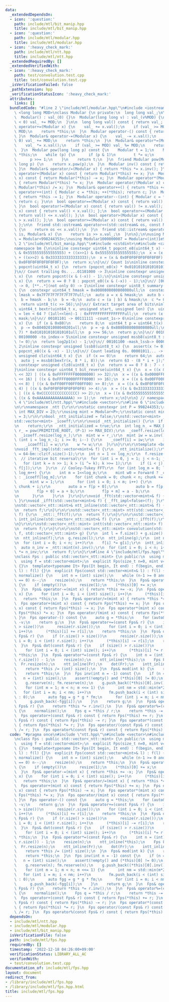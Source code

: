 ```yaml
---
data:
  _extendedDependsOn:
  - icon: ':question:'
    path: include/mtl/bit_manip.hpp
    title: include/mtl/bit_manip.hpp
  - icon: ':question:'
    path: include/mtl/modular.hpp
    title: include/mtl/modular.hpp
  - icon: ':heavy_check_mark:'
    path: include/mtl/ntt.hpp
    title: include/mtl/ntt.hpp
  _extendedRequiredBy: []
  _extendedVerifiedWith:
  - icon: ':heavy_check_mark:'
    path: test/convolution.test.cpp
    title: test/convolution.test.cpp
  _isVerificationFailed: false
  _pathExtension: hpp
  _verificationStatusIcon: ':heavy_check_mark:'
  attributes:
    links: []
  bundledCode: "#line 2 \"include/mtl/modular.hpp\"\n#include <iostream>\n\ntemplate\
    \ <long long MOD>\nclass Modular {\n private:\n  long long val_;\n\n public:\n\
    \  Modular() : val_(0) {}\n  Modular(long long v) : val_(v%MOD) {\n    if (val_\
    \ < 0) val_ += MOD;\n  }\n\n  long long val() const { return val_; }\n  Modular&\
    \ operator+=(Modular x) {\n    val_ += x.val();\n    if (val_ >= MOD) val_ %=\
    \ MOD;\n    return *this;\n  }\n  Modular operator-() const { return {MOD - val_};\
    \ }\n  Modular& operator-=(Modular x) {\n    val_ -= x.val();\n    if (val_ <\
    \ 0) val_ += MOD;\n    return *this;\n  }\n  Modular& operator*=(Modular x) {\n\
    \    val_ *= x.val();\n    if (val_ >= MOD) val_ %= MOD;\n    return *this;\n\
    \  }\n  Modular pow(long long p) const {\n    Modular t = 1;\n    Modular u =\
    \ *this;\n    while (p) {\n      if (p & 1)\n        t *= u;\n      u *= u;\n\
    \      p >>= 1;\n    }\n    return t;\n  }\n  friend Modular pow(Modular x, long\
    \ long p) {\n    return x.pow(p);\n  }\n  Modular inv() const { return pow(MOD-2);\
    \ }\n  Modular& operator/=(Modular x) { return *this *= x.inv(); }\n  Modular\
    \ operator+(Modular x) const { return Modular(*this) += x; }\n  Modular operator-(Modular\
    \ x) const { return Modular(*this) -= x; }\n  Modular operator*(Modular x) const\
    \ { return Modular(*this) *= x; }\n  Modular operator/(Modular x) const { return\
    \ Modular(*this) /= x; }\n  Modular& operator++() { return *this += 1; }\n  Modular\
    \ operator++(int) { Modular c = *this; ++(*this); return c; }\n  Modular& operator--()\
    \ { return *this -= 1; }\n  Modular operator--(int) { Modular c = *this; --(*this);\
    \ return c; }\n\n  bool operator==(Modular x) const { return val() == x.val();\
    \ }\n  bool operator!=(Modular x) const { return val() != x.val(); }\n  bool operator<(Modular\
    \ x) const { return val() < x.val(); };\n  bool operator<=(Modular x) const {\
    \ return val() <= x.val(); };\n  bool operator>(Modular x) const { return val()\
    \ > x.val(); };\n  bool operator>=(Modular x) const { return val() >= x.val();\
    \ };\n\n  friend std::ostream& operator<<(std::ostream& os, const Modular& x)\
    \ {\n    return os << x.val();\n  }\n  friend std::istream& operator>>(std::istream&\
    \ is, Modular& x) {\n    return is >> x.val_;\n  }\n\n};\n\nusing Modular998244353\
    \ = Modular<998244353>;\nusing Modular1000000007 = Modular<(int)1e9+7>;\n#line\
    \ 2 \"include/mtl/bit_manip.hpp\"\n#include <cstdint>\n#include <cassert>\n\n\
    namespace bm {\n\ninline constexpr uint64_t popcnt_e8(uint64_t x) {\n  x = (x\
    \ & 0x5555555555555555) + ((x>>1) & 0x5555555555555555);\n  x = (x & 0x3333333333333333)\
    \ + ((x>>2) & 0x3333333333333333);\n  x = (x & 0x0F0F0F0F0F0F0F0F) + ((x>>4) &\
    \ 0x0F0F0F0F0F0F0F0F);\n  return x;\n}\n// Count 1s\ninline constexpr unsigned\
    \ popcnt(uint64_t x) {\n  return (popcnt_e8(x) * 0x0101010101010101) >> 56;\n\
    }\n// Count trailing 0s. ...01101000 -> 3\ninline constexpr unsigned ctz(uint64_t\
    \ x) {\n  return popcnt((x & (-x)) - 1);\n}\ninline constexpr unsigned ctz8(uint8_t\
    \ x) {\n  return x == 0 ? 8 : popcnt_e8((x & (-x)) - 1);\n}\n// [00..0](8bit)\
    \ -> 0, [**..*](not only 0) -> 1\ninline constexpr uint8_t summary(uint64_t x)\
    \ {\n  constexpr uint64_t hmask = 0x8080808080808080ull;\n  constexpr uint64_t\
    \ lmask = 0x7F7F7F7F7F7F7F7Full;\n  auto a = x & hmask;\n  auto b = x & lmask;\n\
    \  b = hmask - b;\n  b = ~b;\n  auto c = (a | b) & hmask;\n  c *= 0x0002040810204081ull;\n\
    \  return uint8_t(c >> 56);\n}\n// Extract target area of bits\ninline constexpr\
    \ uint64_t bextr(uint64_t x, unsigned start, unsigned len) {\n  uint64_t mask\
    \ = len < 64 ? (1ull<<len)-1 : 0xFFFFFFFFFFFFFFFFull;\n  return (x >> start) &\
    \ mask;\n}\n// 00101101 -> 00111111 -count_1s-> 6\ninline constexpr unsigned log2p1(uint8_t\
    \ x) {\n  if (x & 0x80)\n    return 8;\n  uint64_t p = uint64_t(x) * 0x0101010101010101ull;\n\
    \  p -= 0x8040201008040201ull;\n  p = ~p & 0x8080808080808080ull;\n  p = (p >>\
    \ 7) * 0x0101010101010101ull;\n  p >>= 56;\n  return p;\n}\n// 00101100 -mask_mssb->\
    \ 00100000 -to_index-> 5\ninline constexpr unsigned mssb8(uint8_t x) {\n  assert(x\
    \ != 0);\n  return log2p1(x) - 1;\n}\n// 00101100 -mask_lssb-> 00000100 -to_index->\
    \ 2\ninline constexpr unsigned lssb8(uint8_t x) {\n  assert(x != 0);\n  return\
    \ popcnt_e8((x & -x) - 1);\n}\n// Count leading 0s. 00001011... -> 4\ninline constexpr\
    \ unsigned clz(uint64_t x) {\n  if (x == 0)\n    return 64;\n  auto i = mssb8(summary(x));\n\
    \  auto j = mssb8(bextr(x, 8 * i, 8));\n  return 63 - (8 * i + j);\n}\ninline\
    \ constexpr unsigned clz8(uint8_t x) {\n  return x == 0 ? 8 : 7 - mssb8(x);\n\
    }\ninline constexpr uint64_t bit_reverse(uint64_t x) {\n  x = ((x & 0x00000000FFFFFFFF)\
    \ << 32) | ((x & 0xFFFFFFFF00000000) >> 32);\n  x = ((x & 0x0000FFFF0000FFFF)\
    \ << 16) | ((x & 0xFFFF0000FFFF0000) >> 16);\n  x = ((x & 0x00FF00FF00FF00FF)\
    \ << 8) | ((x & 0xFF00FF00FF00FF00) >> 8);\n  x = ((x & 0x0F0F0F0F0F0F0F0F) <<\
    \ 4) | ((x & 0xF0F0F0F0F0F0F0F0) >> 4);\n  x = ((x & 0x3333333333333333) << 2)\
    \ | ((x & 0xCCCCCCCCCCCCCCCC) >> 2);\n  x = ((x & 0x5555555555555555) << 1) |\
    \ ((x & 0xAAAAAAAAAAAAAAAA) >> 1);\n  return x;\n}\n\n} // namespace bm\n#line\
    \ 4 \"include/mtl/ntt.hpp\"\n#include <vector>\r\n#line 6 \"include/mtl/ntt.hpp\"\
    \n\r\nnamespace _ntt {\r\n\r\nstatic constexpr int P = 998244353;\r\nstatic constexpr\
    \ int MAX_DIV = 23;\r\nusing mint = Modular<P>;\r\nstatic const mint PRIMITIVE_ROOT\
    \ = 3;\r\n\r\nbool _ntt_initialized = false;\r\nstd::vector<mint> _coeff;\r\n\
    std::vector<mint> _icoeff;\r\n\r\nvoid _ntt_initialize() {\r\n  if (_ntt_initialized)\r\
    \n    return;\r\n  _ntt_initialized = true;\r\n  int log_n_ = MAX_DIV;\r\n  mint\
    \ r_ = pow(PRIMITIVE_ROOT, (P-1) >> MAX_DIV);\r\n  _coeff.resize(log_n_);\r\n\
    \  _icoeff.resize(log_n_);\r\n  mint w = r_;\r\n  mint iw = w.inv();\r\n  for\
    \ (int i = log_n_-1; i >= 0; i--) {\r\n    _coeff[i] = iw;\r\n    iw *= iw;\r\n\
    \    _icoeff[i] = w;\r\n    w *= w;\r\n  }\r\n}\r\n\r\ntemplate <bool Forward>\r\
    \nvoid _fft_impl(std::vector<mint>& f) {\r\n  _ntt_initialize();\r\n  int log_n\
    \ = 64-bm::clz(f.size()-1);\r\n  int n = 1 << log_n;\r\n  f.resize(n, 0);\r\n\
    \  // iterative bit reversal\r\n  for (int i = 0, j = 1; j < n-1; j++) {\r\n \
    \   for (int k = n >> 1; k > (i ^= k); k >>= 1);\r\n    if (i < j) std::swap(f[i],\
    \ f[j]);\r\n  }\r\n  // Cooley-Tukey FFT\r\n  for (int log_m = 0; log_m < log_n;\
    \ log_m++) {\r\n    int m = 1<<log_m;\r\n    mint w0 = Forward ? _coeff[log_m]\
    \ : _icoeff[log_m];\r\n    for (int chunk = 0; chunk < n; chunk += 2*m) {\r\n\
    \      mint w = 1;\r\n      for (int i = 0; i < m; i++) {\r\n        auto p =\
    \ chunk + i;\r\n        auto a = f[p + 0];\r\n        auto b = f[p + m] * w;\r\
    \n        f[p + 0] = a + b;\r\n        f[p + m] = a - b;\r\n        w *= w0;\r\
    \n      }\r\n    }\r\n  }\r\n}\r\nvoid _fft(std::vector<mint>& f) { _fft_impl<true>(f);\
    \ }\r\nvoid _ifft(std::vector<mint>& f) { _fft_impl<false>(f); }\r\n\r\n}\r\n\r\
    \nstd::vector<_ntt::mint>& ntt_inline(std::vector<_ntt::mint>& f) {\r\n  _ntt::_fft(f);\r\
    \n  return f;\r\n}\r\n\r\nstd::vector<_ntt::mint> ntt(std::vector<_ntt::mint>\
    \ f) {\r\n  _ntt::_fft(f);\r\n  return f;\r\n}\r\n\r\nstd::vector<_ntt::mint>&\
    \ intt_inline(std::vector<_ntt::mint>& f) {\r\n  _ntt::_ifft(f);\r\n  return f;\r\
    \n}\r\n\r\nstd::vector<_ntt::mint> intt(std::vector<_ntt::mint> f) {\r\n  _ntt::_ifft(f);\r\
    \n  return f;\r\n}\r\n\r\nstd::vector<_ntt::mint> convolution(std::vector<_ntt::mint>\
    \ f, std::vector<_ntt::mint> g) {\r\n  int l = f.size() + g.size() - 1;\r\n  f.resize(l);\r\
    \n  ntt_inline(f);\r\n  g.resize(l);\r\n  ntt_inline(g);\r\n  int n = f.size();\r\
    \n  for (int i = 0; i < n; i++)\r\n    f[i] *= g[i];\r\n  intt_inline(f);\r\n\
    \  auto n_inv = _ntt::mint(n).inv();\r\n  for (int i = 0; i < n; i++)\r\n    f[i]\
    \ *= n_inv;\r\n  return f;\r\n}\r\n#line 4 \"include/mtl/fps.hpp\"\n#include <initializer_list>\n\
    \nclass Fps : public std::vector<_ntt::mint> {\n public:\n  using mint = _ntt::mint;\n\
    \  using f = std::vector<mint>;\n  explicit Fps(size_t n=0, mint v=0) : f(n, v)\
    \ {}\n  template<typename It> Fps(It begin, It end) : f(begin, end) {}\n  Fps(std::initializer_list<mint>\
    \ l) : f(l) {}\n  explicit Fps(const std::vector<mint>& l) : f(l) {}\n\n  Fps&\
    \ normalize() {\n    int n = (int) size();\n    while (n-1 >= 0 and (*this)[n-1]\
    \ == 0) n--;\n    resize(n);\n    return *this;\n  }\n  Fps& operator+=(mint x)\
    \ {\n    if (empty())\n      resize(1);\n    (*this)[0] += x;\n    return *this;\n\
    \  }\n  Fps& operator-=(mint x) { return *this += -x; }\n  Fps& operator*=(mint\
    \ x) {\n    for (int i = 0; i < (int) size(); i++)\n      (*this)[i] *= x;\n \
    \   return *this;\n  }\n  Fps& operator/=(mint x) { return *this *= x.inv(); }\n\
    \  Fps operator+(mint x) const { return Fps(*this) += x; }\n  Fps operator-(mint\
    \ x) const { return Fps(*this) -= x; }\n  Fps operator*(mint x) const { return\
    \ Fps(*this) *= x; }\n  Fps operator/(mint x) const { return Fps(*this) /= x;\
    \ }\n  Fps operator-() const {\n    auto g = *this;\n    for (auto& v : g) v =\
    \ -v;\n    return g;\n  }\n  Fps& operator+=(const Fps& r) {\n    if (r.size()\
    \ > size())\n      resize(r.size());\n    for (int i = 0; i < (int) r.size();\
    \ i++)\n      (*this)[i] += r[i];\n    return *this;\n  }\n  Fps& operator-=(const\
    \ Fps& r) {\n    if (r.size() > size())\n      resize(r.size());\n    for (int\
    \ i = 0; i < (int) r.size(); i++)\n      (*this)[i] -= r[i];\n    return *this;\n\
    \  }\n  Fps& dot(const Fps& r) {\n    if (size() > r.size())\n      resize(r.size());\n\
    \    for (int i = 0; i < (int) size(); i++)\n      (*this)[i] *= r[i];\n    return\
    \ *this;\n  }\n  Fps& operator*=(const Fps& r) {\n    int n = (int) (size() +\
    \ r.size()) - 1;\n    resize(n);\n    ntt_inline(*this);\n    Fps Fr = r;\n  \
    \  Fr.resize(n);\n    ntt_inline(Fr);\n    dot(Fr);\n    intt_inline(*this);\n\
    \    return *this /= (int) size();\n  }\n  Fps& mod(int k) {\n    resize(k);\n\
    \    return *this;\n  }\n  Fps inv(int n = -1) const {\n    if (n == -1)\n   \
    \   n = (int) size();\n    assert(!empty() and (*this)[0] != 0);\n    Fps g,fm;\n\
    \    g.reserve(n); fm.reserve(n);\n    g.push_back((*this)[0].inv());\n    fm.push_back((*this)[0]);\n\
    \    for (int m = 1; m < n; m <<= 1) {\n      int nm = std::min(m*2, n);\n   \
    \   for (int i = m; i < nm; i++)\n        fm.push_back(i < (int) size() ? (*this)[i]\
    \ : 0);\n      auto fgg = g * g * fm;\n      for (int i = m; i < nm; i++)\n  \
    \      g.push_back(-fgg[i]);\n    }\n    return g;\n  }\n  Fps& operator/=(const\
    \ Fps& r) {\n    return *this *= r.inv();\n  }\n  Fps& operator%=(const Fps& r)\
    \ {\n    normalize();\n    Fps q = *this / r;\n    return *this -= q * r;\n  }\n\
    \  Fps operator+(const Fps& r) const { return Fps(*this) += r; }\n  Fps operator-(const\
    \ Fps& r) const { return Fps(*this) -= r; }\n  Fps operator*(const Fps& r) const\
    \ { return Fps(*this) *= r; }\n  Fps operator/(const Fps& r) const { return Fps(*this)\
    \ /= r; }\n  Fps operator%(const Fps& r) const { return Fps(*this) %= r; }\n};\n"
  code: "#pragma once\n#include \"ntt.hpp\"\n#include <vector>\n#include <initializer_list>\n\
    \nclass Fps : public std::vector<_ntt::mint> {\n public:\n  using mint = _ntt::mint;\n\
    \  using f = std::vector<mint>;\n  explicit Fps(size_t n=0, mint v=0) : f(n, v)\
    \ {}\n  template<typename It> Fps(It begin, It end) : f(begin, end) {}\n  Fps(std::initializer_list<mint>\
    \ l) : f(l) {}\n  explicit Fps(const std::vector<mint>& l) : f(l) {}\n\n  Fps&\
    \ normalize() {\n    int n = (int) size();\n    while (n-1 >= 0 and (*this)[n-1]\
    \ == 0) n--;\n    resize(n);\n    return *this;\n  }\n  Fps& operator+=(mint x)\
    \ {\n    if (empty())\n      resize(1);\n    (*this)[0] += x;\n    return *this;\n\
    \  }\n  Fps& operator-=(mint x) { return *this += -x; }\n  Fps& operator*=(mint\
    \ x) {\n    for (int i = 0; i < (int) size(); i++)\n      (*this)[i] *= x;\n \
    \   return *this;\n  }\n  Fps& operator/=(mint x) { return *this *= x.inv(); }\n\
    \  Fps operator+(mint x) const { return Fps(*this) += x; }\n  Fps operator-(mint\
    \ x) const { return Fps(*this) -= x; }\n  Fps operator*(mint x) const { return\
    \ Fps(*this) *= x; }\n  Fps operator/(mint x) const { return Fps(*this) /= x;\
    \ }\n  Fps operator-() const {\n    auto g = *this;\n    for (auto& v : g) v =\
    \ -v;\n    return g;\n  }\n  Fps& operator+=(const Fps& r) {\n    if (r.size()\
    \ > size())\n      resize(r.size());\n    for (int i = 0; i < (int) r.size();\
    \ i++)\n      (*this)[i] += r[i];\n    return *this;\n  }\n  Fps& operator-=(const\
    \ Fps& r) {\n    if (r.size() > size())\n      resize(r.size());\n    for (int\
    \ i = 0; i < (int) r.size(); i++)\n      (*this)[i] -= r[i];\n    return *this;\n\
    \  }\n  Fps& dot(const Fps& r) {\n    if (size() > r.size())\n      resize(r.size());\n\
    \    for (int i = 0; i < (int) size(); i++)\n      (*this)[i] *= r[i];\n    return\
    \ *this;\n  }\n  Fps& operator*=(const Fps& r) {\n    int n = (int) (size() +\
    \ r.size()) - 1;\n    resize(n);\n    ntt_inline(*this);\n    Fps Fr = r;\n  \
    \  Fr.resize(n);\n    ntt_inline(Fr);\n    dot(Fr);\n    intt_inline(*this);\n\
    \    return *this /= (int) size();\n  }\n  Fps& mod(int k) {\n    resize(k);\n\
    \    return *this;\n  }\n  Fps inv(int n = -1) const {\n    if (n == -1)\n   \
    \   n = (int) size();\n    assert(!empty() and (*this)[0] != 0);\n    Fps g,fm;\n\
    \    g.reserve(n); fm.reserve(n);\n    g.push_back((*this)[0].inv());\n    fm.push_back((*this)[0]);\n\
    \    for (int m = 1; m < n; m <<= 1) {\n      int nm = std::min(m*2, n);\n   \
    \   for (int i = m; i < nm; i++)\n        fm.push_back(i < (int) size() ? (*this)[i]\
    \ : 0);\n      auto fgg = g * g * fm;\n      for (int i = m; i < nm; i++)\n  \
    \      g.push_back(-fgg[i]);\n    }\n    return g;\n  }\n  Fps& operator/=(const\
    \ Fps& r) {\n    return *this *= r.inv();\n  }\n  Fps& operator%=(const Fps& r)\
    \ {\n    normalize();\n    Fps q = *this / r;\n    return *this -= q * r;\n  }\n\
    \  Fps operator+(const Fps& r) const { return Fps(*this) += r; }\n  Fps operator-(const\
    \ Fps& r) const { return Fps(*this) -= r; }\n  Fps operator*(const Fps& r) const\
    \ { return Fps(*this) *= r; }\n  Fps operator/(const Fps& r) const { return Fps(*this)\
    \ /= r; }\n  Fps operator%(const Fps& r) const { return Fps(*this) %= r; }\n};\n"
  dependsOn:
  - include/mtl/ntt.hpp
  - include/mtl/modular.hpp
  - include/mtl/bit_manip.hpp
  isVerificationFile: false
  path: include/mtl/fps.hpp
  requiredBy: []
  timestamp: '2022-12-18 04:26:00+09:00'
  verificationStatus: LIBRARY_ALL_AC
  verifiedWith:
  - test/convolution.test.cpp
documentation_of: include/mtl/fps.hpp
layout: document
redirect_from:
- /library/include/mtl/fps.hpp
- /library/include/mtl/fps.hpp.html
title: include/mtl/fps.hpp
---
```

